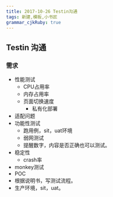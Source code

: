 ```yaml
---
title: 2017-10-26 Testin沟通 
tags: 新建,模板,小书匠
grammar_cjkRuby: true
---
```



## Testin 沟通
### 需求
* 性能测试
	* CPU占用率
	* 内存占用率
	* 页面切换速度
		* 私有化部署
* 适配问题
* 功能性测试
	* 跑用例，sit，uat环境
	* 弱网测试
	* 提醒数字，内容是否正确也可以测试。
* 稳定性
	* crash率
* monkey测试
* POC
* 根据说明书，写测试流程。
* 生产环境，sit，uat。